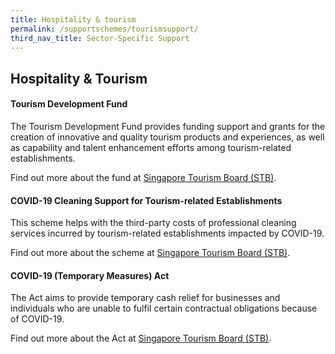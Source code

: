 ```yaml
---
title: Hospitality & tourism
permalink: /supportschemes/tourismsupport/
third_nav_title: Sector-Specific Support
---
```


## Hospitality & Tourism

#### Tourism Development Fund

The Tourism Development Fund provides funding support and grants for the creation of innovative and quality tourism products and experiences, as well as capability and talent enhancement efforts among tourism-related establishments.

Find out more about the fund at <a href="https://go.gov.sg/tourism2" target="_blank">Singapore Tourism Board (STB)</a>.

#### COVID-19 Cleaning Support for Tourism-related Establishments

This scheme helps with the third-party costs of professional cleaning services incurred by tourism-related establishments impacted by COVID-19.

Find out more about the scheme at <a href="https://go.gov.sg/tourism5" target="_blank">Singapore Tourism Board (STB)</a>.

#### COVID-19 (Temporary Measures) Act

The Act aims to provide temporary cash relief for businesses and individuals who are unable to fulfil certain contractual obligations because of COVID-19.

Find out more about the Act at <a href="https://go.gov.sg/tourism3" target="_blank">Singapore Tourism Board (STB)</a>.
